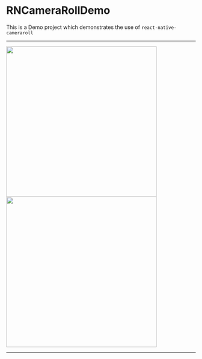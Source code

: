 # RNCameraRollDemo

This is a Demo project which demonstrates the use of `react-native-cameraroll`

----

<div>
   <img src="https://github.com/hrupesh/RNCameraRollDemo/blob/main/iOS_output.gif" height=400>
   <img src="https://github.com/hrupesh/RNCameraRollDemo/blob/main/android_output.gif" height=400>
</div>

----
